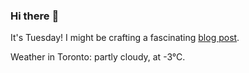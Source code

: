 ### Hi there :wave:

It's Tuesday! I might be crafting a fascinating [blog post](https://www.benjaminwuethrich.dev).

Weather in Toronto: partly cloudy, at -3°C.
